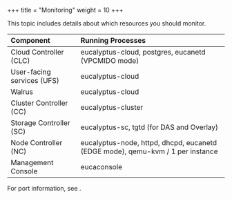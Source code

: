 +++
title = "Monitoring"
weight = 10
+++

This topic includes details about which resources you should monitor.

| Component | Running Processes | 
|  :---- |  :---- | 
| Cloud Controller (CLC) | eucalyptus-cloud, postgres, eucanetd (VPCMIDO mode) | 
| User-facing services (UFS) | eucalyptus-cloud | 
| Walrus | eucalyptus-cloud | 
| Cluster Controller (CC) | eucalyptus-cluster | 
| Storage Controller (SC) | eucalyptus-sc, tgtd (for DAS and Overlay) | 
| Node Controller (NC) | eucalyptus-node, httpd, dhcpd, eucanetd (EDGE mode), qemu-kvm / 1 per instance | 
| Management Console | eucaconsole | 

For port information, see [](../install-guide/preparing_firewalls.dita#preparing_firewalls) . 

